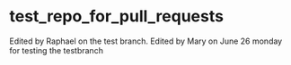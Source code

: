 # test_repo_for_pull_requests

Edited by Raphael on the test branch.
Edited by Mary on June 26 monday
for testing the testbranch